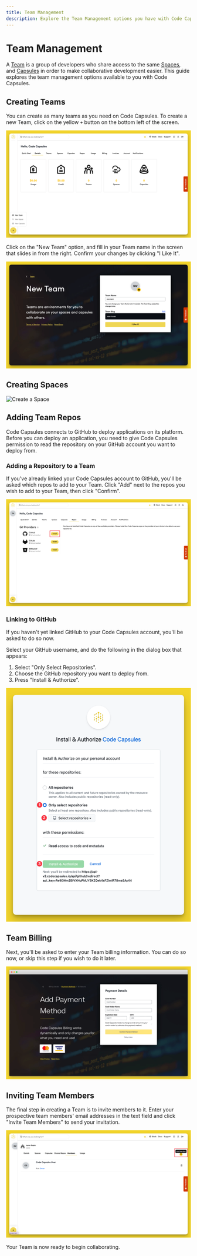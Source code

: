 ```yaml
---
title: Team Management
description: Explore the Team Management options you have with Code Capsules.
---
```


# Team Management

A [Team](../FAQ/what-is-a-team.md) is a group of developers who share access to the same [Spaces](../FAQ/what-is-a-space.md), and [Capsules](../FAQ/what-is-a-capsule.md) in order to make collaborative development easier. This guide explores the team management options available to you with Code Capsules.

## Creating Teams

You can create as many teams as you need on Code Capsules. To create a new Team, click on the yellow `+` button on the bottom left of the screen.

![Create a Team](../assets/reference/team-management/new-team.png)

Click on the "New Team" option, and fill in your Team name in the screen that slides in from the right. Confirm your changes by clicking "I Like It".

![Enter Team Details](../assets/reference/team-management/create-team.png)

## Creating Spaces

![Create a Space](../assets/reference/team-management/create-space.png)

## Adding Team Repos

Code Capsules connects to GitHub to deploy applications on its platform. Before you can deploy an application, you need to give Code Capsules permission to read the repository on your GitHub account you want to deploy from.

### Adding a Repository to a Team

If you've already linked your Code Capsules account to GitHub, you'll be asked which repos to add to your Team. Click "Add" next to the repos you wish to add to your Team, then click "Confirm".

![Edit Team Repos](../assets/reference/team-management/add-repo.png)

### Linking to GitHub

If you haven't yet linked GitHub to your Code Capsules account, you'll be asked to do so now.

Select your GitHub username, and do the following in the dialog box that appears:

1. Select "Only Select Repositories".
2. Choose the GitHub repository you want to deploy from.
3. Press "Install & Authorize".

![Install & authorize github](../assets/reference/team-management/github-integration.png)

## Team Billing

Next, you'll be asked to enter your Team billing information. You can do so now, or skip this step if you wish to do it later.

![Enter Card Details](../assets/reference/capsule-billing/card-details.png)

## Inviting Team Members

The final step in creating a Team is to invite members to it. Enter your prospective team members' email addresses in the text field and click "Invite Team Members" to send your invitation.

![Invite Team Members](../assets/reference/team-management/add-team-member.png)

Your Team is now ready to begin collaborating.

